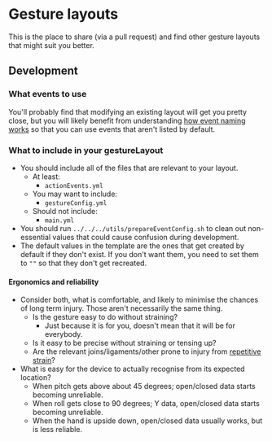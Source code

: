 # Gesture layouts

This is the place to share (via a pull request) and find other gesture layouts that might suit you better.

## Development

### What events to use

You'll probably find that modifying an existing layout will get you pretty close, but you will likely benefit from understanding [how event naming works](https://github.com/ksandom/handWavey/blob/main/docs/user/configuration/howEventNamingWorks.md) so that you can use events that aren't listed by default.

### What to include in your gestureLayout

* You should include all of the files that are relevant to your layout.
    * At least:
        * `actionEvents.yml`
    * You may want to include:
        * `gestureConfig.yml`
    * Should not include:
        * `main.yml`
* You should run `../../../utils/prepareEventConfig.sh` to clean out non-essential values that could cause confusion during development.
* The default values in the template are the ones that get created by default if they don't exist. If you don't want them, you need to set them to `""` so that they don't get recreated.

#### Ergonomics and reliability

* Consider both, what is comfortable, and likely to minimise the chances of long term injury. Those aren't necessarily the same thing.
    * Is the gesture easy to do without straining?
        * Just because it is for you, doesn't mean that it will be for everybody.
    * Is it easy to be precise without straining or tensing up?
    * Are the relevant joins/ligaments/other prone to injury from [repetitive strain](https://en.wikipedia.org/wiki/Repetitive_strain_injury)?
* What is easy for the device to actually recognise from its expected location?
    * When pitch gets above about 45 degrees; open/closed data starts becoming unreliable.
    * When roll gets close to 90 degrees; Y data, open/closed data starts becoming unreliable.
    * When the hand is upside down, open/closed data usually works, but is less reliable.
